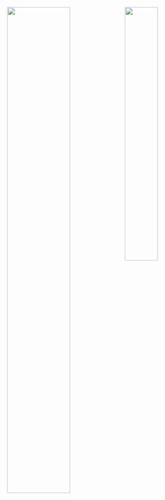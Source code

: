 
<img width="54%" align="left" src="https://github-readme-stats.vercel.app/api?username=tagcopperlight&count_private=true&show_icons=true&bg_color=1e1e2e&text_color=cdd6f4&icon_color=cba6f7&title_color=b4befe&border_radius=13&include_all_commits=true&border_color=7B7D80&custom_title=GitHub%20Stats" />
<img width="39%" src="https://github-readme-stats.vercel.app/api/top-langs/?username=tagcopperlight&layout=compact&border_radius=13&border_color=7B7D80&bg_color=1e1e2e&text_color=cdd6f4&icon_color=cba6f7&title_color=b4befe"/>
